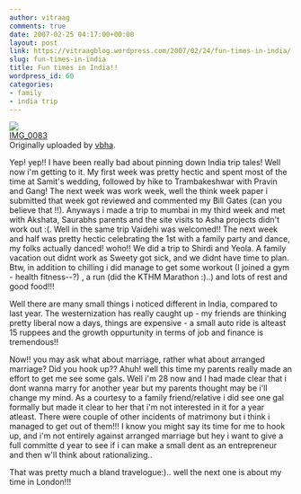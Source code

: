 ```yaml
---
author: vitraag
comments: true
date: 2007-02-25 04:17:00+00:00
layout: post
link: https://vitraagblog.wordpress.com/2007/02/24/fun-times-in-india/
slug: fun-times-in-india
title: Fun times in India!!
wordpress_id: 60
categories:
- family
- india trip
---
```


[![](http://farm1.static.flickr.com/143/401492581_53abaaef87_m.jpg)](http://www.flickr.com/photos/vaibhavb/401492581/)  
 [IMG_0083](http://www.flickr.com/photos/vaibhavb/401492581/)   
Originally uploaded by [vbha](http://www.flickr.com/people/vaibhavb/). 

Yep! yep!! I have been really bad about pinning down India trip tales! Well now i'm getting to it. My first week was pretty hectic and spent most of the time at Samit's wedding, followed by hike to Trambakeshwar with Pravin and Gang! The next week was work week, well the think week paper i submitted that week got reviewed and commented my Bill Gates (can you believe that !!). Anyways i made a trip to mumbai in my third week and met with Akshata, Saurabhs parents and the site visits to Asha projects didn't work out :(. Well in the same trip Vaidehi was welcomed!! The next week and half was pretty hectic celebrating the 1st with a family party and dance, my folks actually danced! woho!! We did a trip to Shirdi and Yeola. A family vacation out didnt work as Sweety got sick, and we didnt have time to plan. Btw, in addition to chilling i did manage to get some workout (I joined a gym - health fitness--?) , a run (did the KTHM Marathon :)..) and lots of rest and good food!!!  
  
Well there are many small things i noticed different in India, compared to last year. The westernization has really caught up - my friends are thinking pretty liberal now a days, things are expensive - a small auto ride is alteast 15 ruppees and the growth oppurtunity in terms of job and finance is tremendous!!  
  
Now!! you may ask what about marriage, rather what about arranged marriage? Did you hook up?? Ahuh! well this time my parents really made an effort to get me see some gals. Well i'm 28 now and I had made clear that i dont wanna marry for another year but my parents thought may be i'll change my mind. As a courtesy to a family friend/relative  i did see one gal formally but made it clear to her that i'm not interested in it for a year atleast. There were couple of other incidents of matrimony but i think i managed to get out of them!!! I know you might say its time for me to hook up, and i'm not entirely against arranged marriage but hey i want to give a full committe d year to see if i can make a small dent as an entrepreneur and then w'll think about rationalizing..  
  
That was pretty much a bland travelogue:).. well the next one is about my time in London!!!
